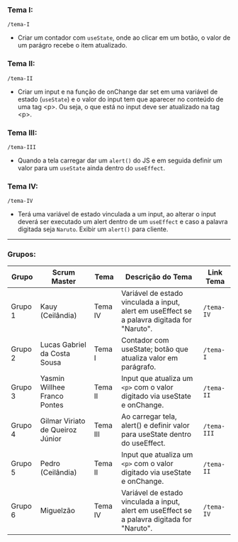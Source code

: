 ### Tema I:

`/tema-I`

- Criar um contador com `useState`, onde ao clicar em um botão,
  o valor de um parágro recebe o item atualizado.

### Tema II:

`/tema-II`

- Criar um input e na função de onChange dar set em uma variável de estado (`useState`) e o valor do input tem que aparecer no conteúdo de uma tag <p\>. Ou seja, o que está no input deve ser atualizado na tag <p\>.

### Tema III:

`/tema-III`

- Quando a tela carregar dar um `alert()` do JS e em seguida definir um valor para um `useState` ainda dentro do `useEffect`.

### Tema IV:

`/tema-IV`

- Terá uma variável de estado vinculada a um input, ao alterar o input deverá ser executado um alert dentro de um `useEffect` e caso a palavra digitada seja `Naruto`. Exibir um `alert()` para cliente.

---

### Grupos:

| Grupo   | Scrum Master                     | Tema     | Descrição do Tema                                                                            | Link Tema   |
| ------- | -------------------------------- | -------- | -------------------------------------------------------------------------------------------- | ----------- |
| Grupo 1 | Kauy (Ceilândia)                 | Tema IV  | Variável de estado vinculada a input, alert em useEffect se a palavra digitada for "Naruto". | `/tema-IV`  |
| Grupo 2 | Lucas Gabriel da Costa Sousa     | Tema I   | Contador com useState; botão que atualiza valor em parágrafo.                                | `/tema-I`   |
| Grupo 3 | Yasmin Willhee Franco Pontes     | Tema II  | Input que atualiza um `<p>` com o valor digitado via useState e onChange.                    | `/tema-II`  |
| Grupo 4 | Gilmar Viriato de Queiroz Júnior | Tema III | Ao carregar tela, alert() e definir valor para useState dentro do useEffect.                 | `/tema-III` |
| Grupo 5 | Pedro (Ceilândia)                | Tema II  | Input que atualiza um `<p>` com o valor digitado via useState e onChange.                    | `/tema-II`  |
| Grupo 6 | Miguelzão                        | Tema IV  | Variável de estado vinculada a input, alert em useEffect se a palavra digitada for "Naruto". | `/tema-IV`  |
